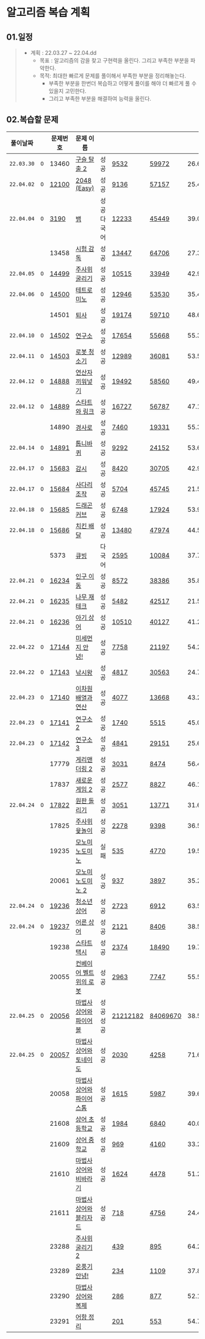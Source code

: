 # 알고리즘 복습 계획

## 01.일정

> - 계획 : 22.03.27  ~ 22.04.dd
>   - 목표 : 알고리즘의 감을 찾고 구현력을 올린다. 그리고 부족한 부분을 파악한다.
>   - 목적: 최대한 빠르게 문제를 풀이해서 부족한 부분을 정리해놓는다. 
>     - 부족한 부분을 한번더 복습하고 어떻게 풀이를 해야 더 빠르게 풀 수 있을지 고민한다.
>     - 그리고 부족한 부분을 해결하여 능력을 올린다.

## 02.복습할 문제



| 풀이날짜 |      | 문제번호 | 문제 이름                                                    |            |                                                              |                                                          | 성공률  |
| -------- | ---- | -------- | ------------------------------------------------------------ | ---------- | ------------------------------------------------------------ | -------------------------------------------------------- | ------- |
|`22.03.30`|`O`| 13460    | [구슬 탈출 2](https://www.acmicpc.net/problem/13460)         | 성공       | [9532](https://www.acmicpc.net/status?problem_id=13460&result_id=4) | [59972](https://www.acmicpc.net/status?problem_id=13460) | 26.631% |
| `22.04.02` | `O` | [12100](./2022/백준코테/Algorithm/2022/04/0402/22.04.02_12100_2048Easy.md)    | [2048 (Easy)](https://www.acmicpc.net/problem/12100)         | 성공       | [9136](https://www.acmicpc.net/status?problem_id=12100&result_id=4) | [57157](https://www.acmicpc.net/status?problem_id=12100) | 25.442% |
|`22.04.04`|`O`| [3190](./2022/백준코테/Algorithm/2022/04/0404/22-04-04-3190-뱀.md)     | [뱀](https://www.acmicpc.net/problem/3190)                   | 성공다국어 | [12233](https://www.acmicpc.net/status?problem_id=3190&result_id=4) | [45449](https://www.acmicpc.net/status?problem_id=3190)  | 39.012% |
|          |      | 13458    | [시험 감독](https://www.acmicpc.net/problem/13458)           | 성공       | [13447](https://www.acmicpc.net/status?problem_id=13458&result_id=4) | [64706](https://www.acmicpc.net/status?problem_id=13458) | 27.348% |
|`22.04.05`|`O`| [14499](./2022/백준코테/Algorithm//2022/04/0405/22-04-05-14499주사위굴리기.md) | [주사위 굴리기](https://www.acmicpc.net/problem/14499)       | 성공       | [10515](https://www.acmicpc.net/status?problem_id=14499&result_id=4) | [33949](https://www.acmicpc.net/status?problem_id=14499) | 42.989% |
| `22.04.06` | `O` | [14500](./2022/백준코테/Algorithm/2022/04/0406/22-04-06-14500테트로미노.md) | [테트로미노](https://www.acmicpc.net/problem/14500)          | 성공       | [12946](https://www.acmicpc.net/status?problem_id=14500&result_id=4) | [53530](https://www.acmicpc.net/status?problem_id=14500) | 35.466% |
|          |      | 14501    | [퇴사](https://www.acmicpc.net/problem/14501)                | 성공       | [19174](https://www.acmicpc.net/status?problem_id=14501&result_id=4) | [59710](https://www.acmicpc.net/status?problem_id=14501) | 48.622% |
| `22.04.10` | `O` | [14502](./2022/백준코테/Algorithm/2022/04/0410/22-04-09-14502-연구소.md) | [연구소](https://www.acmicpc.net/problem/14502)              | 성공       | [17654](https://www.acmicpc.net/status?problem_id=14502&result_id=4) | [55668](https://www.acmicpc.net/status?problem_id=14502) | 55.300% |
| `22.04.11` | `O` | [14503](./2022/백준코테/Algorithm/2022/04/0411/22-04-11-14503-로봇청소기.md) | [로봇 청소기](https://www.acmicpc.net/problem/14503)         | 성공       | [12989](https://www.acmicpc.net/status?problem_id=14503&result_id=4) | [36081](https://www.acmicpc.net/status?problem_id=14503) | 53.523% |
| `22.04.12` | `O` | [14888](./2022/백준코테/Algorithm/2022/04/0412/22-04-12-14888-연산자끼워넣기.md) | [연산자 끼워넣기](https://www.acmicpc.net/problem/14888)     | 성공       | [19492](https://www.acmicpc.net/status?problem_id=14888&result_id=4) | [58560](https://www.acmicpc.net/status?problem_id=14888) | 49.465% |
| `22.04.12` | `O` | [14889](./2022/백준코테/Algorithm/2022/04/0412/22-04-12-14889-스타트와링크.md) | [스타트와 링크](https://www.acmicpc.net/problem/14889)       | 성공       | [16727](https://www.acmicpc.net/status?problem_id=14889&result_id=4) | [56787](https://www.acmicpc.net/status?problem_id=14889) | 47.101% |
|          |      | 14890    | [경사로](https://www.acmicpc.net/problem/14890)              | 성공       | [7460](https://www.acmicpc.net/status?problem_id=14890&result_id=4) | [19331](https://www.acmicpc.net/status?problem_id=14890) | 55.349% |
| `22.04.14` | `O` | [14891](./2022/백준코테/Algorithm/22-04-14-14891-톱니바퀴.md) | [톱니바퀴](https://www.acmicpc.net/problem/14891)            | 성공       | [9292](https://www.acmicpc.net/status?problem_id=14891&result_id=4) | [24152](https://www.acmicpc.net/status?problem_id=14891) | 53.683% |
| `22.04.17` | `O` | [15683](./2022/백준코테/Algorithm/2022/04/0417/22-04-17-15683-감시.md) | [감시](https://www.acmicpc.net/problem/15683)                | 성공       | [8420](https://www.acmicpc.net/status?problem_id=15683&result_id=4) | [30705](https://www.acmicpc.net/status?problem_id=15683) | 42.933% |
|`22.04.17`| `O` | [15684](./2022/백준코테/Algorithm/2022/04/0417/22-04-17-15684-사다리조작.md) | [사다리 조작](https://www.acmicpc.net/problem/15684)         | 성공       | [5704](https://www.acmicpc.net/status?problem_id=15684&result_id=4) | [45745](https://www.acmicpc.net/status?problem_id=15684) | 21.583% |
| `22.04.18` | `O` | [15685](./2022/백준코테/Algorithm/2022/04/0418/22-04-18-15685-드래곤커브.md) | [드래곤 커브](https://www.acmicpc.net/problem/15685)         | 성공       | [6748](https://www.acmicpc.net/status?problem_id=15685&result_id=4) | [17924](https://www.acmicpc.net/status?problem_id=15685) | 53.988% |
| `22.04.18` | `O` | [15686](./2022/백준코테/Algorithm/2022/04/0418/22-04-18-15686-치킨배달.md) | [치킨 배달](https://www.acmicpc.net/problem/15686)           | 성공       | [13480](https://www.acmicpc.net/status?problem_id=15686&result_id=4) | [47974](https://www.acmicpc.net/status?problem_id=15686) | 44.506% |
|          |      | 5373     | [큐빙](https://www.acmicpc.net/problem/5373)                 | 다국어     | [2595](https://www.acmicpc.net/status?problem_id=5373&result_id=4) | [10084](https://www.acmicpc.net/status?problem_id=5373)  | 37.795% |
| `22.04.21` | `O` | [16234](./2022/백준코테/Algorithm/2022/04/0421/2022-04-21-16234-인구이동.md) | [인구 이동](https://www.acmicpc.net/problem/16234)           | 성공       | [8572](https://www.acmicpc.net/status?problem_id=16234&result_id=4) | [38386](https://www.acmicpc.net/status?problem_id=16234) | 35.875% |
| `22.04.21` | `O` | [16235](./2022/백준코테/Algorithm/2022/04/0421/2022-04-21-16235-나무재테크.md) | [나무 재테크](https://www.acmicpc.net/problem/16235)         | 성공       | [5482](https://www.acmicpc.net/status?problem_id=16235&result_id=4) | [42517](https://www.acmicpc.net/status?problem_id=16235) | 21.551% |
| `22.04.21` | `O` | [16236](./2022/백준코테/Algorithm/2022/04/0421/2022-04-21-16236-아기상어.md) | [아기 상어](https://www.acmicpc.net/problem/16236)           | 성공       | [10510](https://www.acmicpc.net/status?problem_id=16236&result_id=4) | [40127](https://www.acmicpc.net/status?problem_id=16236) | 41.232% |
| `22.04.22` | `O` | [17144](./2022/백준코테/Algorithm/2022/04/0422/2022-04-22-17144-미세먼지안녕.md) | [미세먼지 안녕!](https://www.acmicpc.net/problem/17144)      | 성공       | [7758](https://www.acmicpc.net/status?problem_id=17144&result_id=4) | [21197](https://www.acmicpc.net/status?problem_id=17144) | 54.218% |
| `22.04.22` | `O` | [17143](./2022/백준코테/Algorithm/2022/04/0422/2022-04-22-17143-낚시왕.md) | [낚시왕](https://www.acmicpc.net/problem/17143)              | 성공       | [4817](https://www.acmicpc.net/status?problem_id=17143&result_id=4) | [30563](https://www.acmicpc.net/status?problem_id=17143) | 24.789% |
| `22.04.23` | `O` | [17140](./2022/백준코테/Algorithm/2022/04/0423/2022-04-23-17140-이차원배열과연산.md) | [이차원 배열과 연산](https://www.acmicpc.net/problem/17140)  | 성공       | [4077](https://www.acmicpc.net/status?problem_id=17140&result_id=4) | [13668](https://www.acmicpc.net/status?problem_id=17140) | 43.289% |
| `22.04.23` | `O` | [17141](./2022/백준코테/Algorithm/2022/04/0423/2022-04-23-17141-연구소2,17142연구소3.md) | [연구소 2](https://www.acmicpc.net/problem/17141)            | 성공       | [1740](https://www.acmicpc.net/status?problem_id=17141&result_id=4) | [5515](https://www.acmicpc.net/status?problem_id=17141)  | 45.054% |
| `22.04.23` | `O` | [17142](./2022/백준코테/Algorithm/2022/04/0423/2022-04-23-17141-연구소2,17142연구소3.md) | [연구소 3](https://www.acmicpc.net/problem/17142)            | 성공       | [4841](https://www.acmicpc.net/status?problem_id=17142&result_id=4) | [29151](https://www.acmicpc.net/status?problem_id=17142) | 25.621% |
|  |  | 17779 | [게리맨더링 2](https://www.acmicpc.net/problem/17779)        | 성공       | [3031](https://www.acmicpc.net/status?problem_id=17779&result_id=4) | [8474](https://www.acmicpc.net/status?problem_id=17779)  | 56.464% |
|          |      | 17837    | [새로운 게임 2](https://www.acmicpc.net/problem/17837)       | 성공       | [2577](https://www.acmicpc.net/status?problem_id=17837&result_id=4) | [8827](https://www.acmicpc.net/status?problem_id=17837)  | 46.191% |
| `22.04.24` | `O` | [17822](./2022/백준코테/Algorithm/2022/04/0424/2022-04-24-17822-원판돌리기.md) | [원판 돌리기](https://www.acmicpc.net/problem/17822)         | 성공       | [3051](https://www.acmicpc.net/status?problem_id=17822&result_id=4) | [13771](https://www.acmicpc.net/status?problem_id=17822) | 31.692% |
|          |      | 17825    | [주사위 윷놀이](https://www.acmicpc.net/problem/17825)       | 성공       | [2278](https://www.acmicpc.net/status?problem_id=17825&result_id=4) | [9398](https://www.acmicpc.net/status?problem_id=17825)  | 36.547% |
|          |      | 19235    | [모노미노도미노](https://www.acmicpc.net/problem/19235)      | 실패       | [535](https://www.acmicpc.net/status?problem_id=19235&result_id=4) | [4770](https://www.acmicpc.net/status?problem_id=19235)  | 19.504% |
|          |      | 20061    | [모노미노도미노 2](https://www.acmicpc.net/problem/20061)    | 성공       | [937](https://www.acmicpc.net/status?problem_id=20061&result_id=4) | [3897](https://www.acmicpc.net/status?problem_id=20061)  | 35.292% |
| `22.04.24` | `O` | [19236](./2022/백준코테/Algorithm/2022/04/0424/2022-04-24-19236-청소년-상어.md) | [청소년 상어](https://www.acmicpc.net/problem/19236)         | 성공       | [2723](https://www.acmicpc.net/status?problem_id=19236&result_id=4) | [6912](https://www.acmicpc.net/status?problem_id=19236)  | 63.518% |
| `22.04.24` | `O` | [19237](./2022/백준코테/Algorithm/2022/04/0424/2022-04-24-19237-어른상어.md) | [어른 상어](https://www.acmicpc.net/problem/19237)           | 성공       | [2121](https://www.acmicpc.net/status?problem_id=19237&result_id=4) | [8406](https://www.acmicpc.net/status?problem_id=19237)  | 38.571% |
|          |      | 19238    | [스타트 택시](https://www.acmicpc.net/problem/19238)         | 성공       | [2374](https://www.acmicpc.net/status?problem_id=19238&result_id=4) | [18490](https://www.acmicpc.net/status?problem_id=19238) | 19.711% |
|          |      | 20055    | [컨베이어 벨트 위의 로봇](https://www.acmicpc.net/problem/20055) | 성공       | [2963](https://www.acmicpc.net/status?problem_id=20055&result_id=4) | [7747](https://www.acmicpc.net/status?problem_id=20055)  | 55.570% |
| `22.04.25` | `O` | [20056](./2022/백준코테/Algorithm/2022/04/0425/2022-04-25-20056-마법사와파이어볼.md) | [마법사 상어와 파이어볼](https://www.acmicpc.net/problem/20056) | 성공성공     | [2121](https://www.acmicpc.net/status?problem_id=19237&result_id=4)[2182](https://www.acmicpc.net/status?problem_id=20056&result_id=4) | [8406](https://www.acmicpc.net/status?problem_id=19237)[9670](https://www.acmicpc.net/status?problem_id=20056) | 38.571%34.126% |
| `22.04.25` | `O` | [20057](./2022/백준코테/Algorithm/2022/04/0425/2022-04-25-20057-마법사상어와토네이도.md) | [마법사 상어와 토네이도](https://www.acmicpc.net/problem/20057) | 성공       | [2030](https://www.acmicpc.net/status?problem_id=20057&result_id=4) | [4258](https://www.acmicpc.net/status?problem_id=20057)  | 71.605% |
|          |      | 20058    | [마법사 상어와 파이어스톰](https://www.acmicpc.net/problem/20058) | 성공       | [1615](https://www.acmicpc.net/status?problem_id=20058&result_id=4) | [5987](https://www.acmicpc.net/status?problem_id=20058)  | 39.642% |
|          |      | 21608    | [상어 초등학교](https://www.acmicpc.net/problem/21608)       | 성공       | [1984](https://www.acmicpc.net/status?problem_id=21608&result_id=4) | [6840](https://www.acmicpc.net/status?problem_id=21608)  | 40.040% |
|          |      | 21609    | [상어 중학교](https://www.acmicpc.net/problem/21609)         | 성공       | [969](https://www.acmicpc.net/status?problem_id=21609&result_id=4) | [4160](https://www.acmicpc.net/status?problem_id=21609)  | 33.276% |
|          |      | 21610    | [마법사 상어와 비바라기](https://www.acmicpc.net/problem/21610) | 성공       | [1624](https://www.acmicpc.net/status?problem_id=21610&result_id=4) | [4478](https://www.acmicpc.net/status?problem_id=21610)  | 51.246% |
|          |      | 21611    | [마법사 상어와 블리자드](https://www.acmicpc.net/problem/21611) | 성공       | [718](https://www.acmicpc.net/status?problem_id=21611&result_id=4) | [4756](https://www.acmicpc.net/status?problem_id=21611)  | 24.463% |
|          |      | 23288    | [주사위 굴리기 2](https://www.acmicpc.net/problem/23288)     |            | [439](https://www.acmicpc.net/status?problem_id=23288&result_id=4) | [895](https://www.acmicpc.net/status?problem_id=23288)   | 64.275% |
|          |      | 23289    | [온풍기 안녕!](https://www.acmicpc.net/problem/23289)        |            | [234](https://www.acmicpc.net/status?problem_id=23289&result_id=4) | [1109](https://www.acmicpc.net/status?problem_id=23289)  | 37.803% |
|          |      | 23290    | [마법사 상어와 복제](https://www.acmicpc.net/problem/23290)  |            | [286](https://www.acmicpc.net/status?problem_id=23290&result_id=4) | [877](https://www.acmicpc.net/status?problem_id=23290)   | 52.190% |
|          |      | 23291    | [어항 정리](https://www.acmicpc.net/problem/23291)           |            | [201](https://www.acmicpc.net/status?problem_id=23291&result_id=4) | [553](https://www.acmicpc.net/status?problem_id=23291)   | 54.768% |

